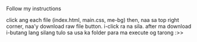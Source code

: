 Follow my instructions

click ang each file (index.html, main.css, me-bg)
then, naa sa top right corner, naa'y download raw file button. i-click ra na sila.
after ma download i-butang lang silang tulo sa usa ka folder para ma execute og tarong :>>
